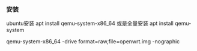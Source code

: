 ### 安装
ubuntu安装
apt install qemu-system-x86_64
或是全量安装 apt install qemu-system



qemu-system-x86_64  -drive format=raw,file=openwrt.img -nographic

